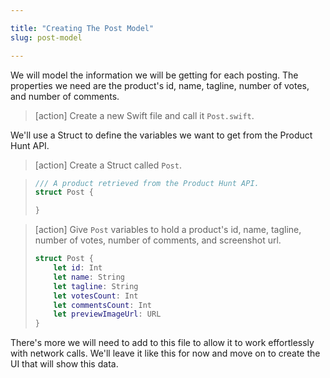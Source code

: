 ```yaml
---

title: "Creating The Post Model"
slug: post-model

---
```


We will model the information we will be getting for each posting. The properties we need are the product's id, name, tagline, number of votes, and number of comments.

> [action]
> Create a new Swift file and call it `Post.swift`.

We'll use a Struct to define the variables we want to get from the Product Hunt API.

> [action]
> Create a Struct called `Post`.

> ```swift
> /// A product retrieved from the Product Hunt API.
> struct Post {
>
> }
> ```

> [action]
> Give `Post` variables to hold a product's id, name, tagline, number of votes, number of comments, and screenshot url.
>
> ```swift
> struct Post {
>     let id: Int
>     let name: String
>     let tagline: String
>     let votesCount: Int
>     let commentsCount: Int
>     let previewImageUrl: URL
> }
>```

There's more we will need to add to this file to allow it to work effortlessly with network calls. We'll leave it like this for now and move on to create the UI that will show this data.
